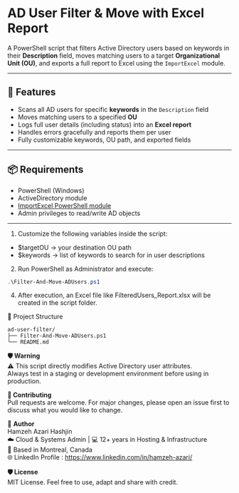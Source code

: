 # AD User Filter & Move with Excel Report

A PowerShell script that filters Active Directory users based on keywords in their **Description** field, moves matching users to a target **Organizational Unit (OU)**, and exports a full report to Excel using the `ImportExcel` module.

---

## 🔧 Features

- Scans all AD users for specific **keywords** in the `Description` field
- Moves matching users to a specified **OU**
- Logs full user details (including status) into an **Excel report**
- Handles errors gracefully and reports them per user
- Fully customizable keywords, OU path, and exported fields

---

## 📦 Requirements

- PowerShell (Windows)
- ActiveDirectory module
- [ImportExcel PowerShell module](https://github.com/dfinke/ImportExcel)
- Admin privileges to read/write AD objects

---

1. Customize the following variables inside the script:
- $targetOU → your destination OU path
- $keywords → list of keywords to search for in user descriptions
2. Run PowerShell as Administrator and execute:
```powershell
.\Filter-And-Move-ADUsers.ps1
```
4. After execution, an Excel file like FilteredUsers_Report.xlsx will be created in the script folder.

📁 Project Structure
```pgsql  
ad-user-filter/  
├── Filter-And-Move-ADUsers.ps1  
└── README.md
```
  
**🛡️ Warning**  
⚠️ This script directly modifies Active Directory user attributes.  
Always test in a staging or development environment before using in production.  
  
**🤝 Contributing**  
Pull requests are welcome. For major changes, please open an issue first to discuss what you would like to change.  
  
📌 **Author**  
Hamzeh Azari Hashjin  
  ☁️ Cloud & Systems Admin | 💻 12+ years in Hosting & Infrastructure  
  📍 Based in Montreal, Canada  
  🌐 LinkedIn Profile : https://www.linkedin.com/in/hamzeh-azari/  
  
**🛡️ License**  
      MIT License. Feel free to use, adapt and share with credit.
